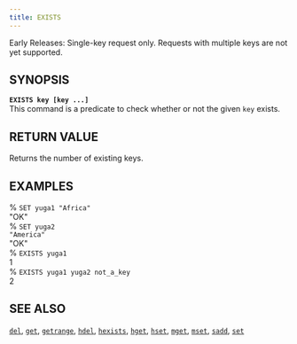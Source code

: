 ```yaml
---
title: EXISTS
---
```

Early Releases: Single-key request only. Requests with multiple keys are not yet supported.

## SYNOPSIS
<code><b>EXISTS key [key ...]</b></code><br>
This command is a predicate to check whether or not the given <code>key</code> exists.

## RETURN VALUE
Returns the number of existing keys.

## EXAMPLES
% <code>SET yuga1 "Africa"</code><br>
"OK"<br>
% <code>SET yuga2 "America"</code><br>
"OK"<br>
% <code>EXISTS yuga1</code><br>
1<br>
% <code>EXISTS yuga1 yuga2 not_a_key</code><br>
2<br>

## SEE ALSO
[`del`](/yql/redis/del/), [`get`](/yql/redis/get/), [`getrange`](/yql/redis/getrange/), [`hdel`](/yql/redis/hdel/), [`hexists`](/yql/redis/hexists/), [`hget`](/yql/redis/hget/), [`hset`](/yql/redis/hset/), [`mget`](/yql/redis/mget/), [`mset`](/yql/redis/mset/), [`sadd`](/yql/redis/sadd/), [`set`](/yql/redis/set/)
